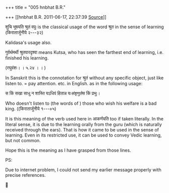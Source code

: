 +++
title = "005 hnbhat B.R."

+++
[[hnbhat B.R.	2011-06-17, 22:37:39 [Source](https://groups.google.com/g/samskrita/c/BrRBp6ZNs9o)]]



  

शुचि भूषयति श्रुतं वपुः is the classical usage of the word श्रुत in the sense of learning (किरातार्जुनीये २---३२)

Kalidasa's usage also. 

  

गुर्वर्थमर्थी श्रुतपारदृश्वा means Kutsa, who has seen the farthest end of learning, i.e. finished his learning.

(रघुवंशः। । ५.२४ । । )

  

In Sanskrit this is the connotation for श्रुतं without any specific object, just like listen to. = pay attention. etc. in English. as in the following usage:

  

स किं सखा साधु न शास्ति यऽधिपं हितान्न यः*संशृणुते*स किं प्रभुः।

  

Who doesn't listen to (the words of ) those who wish his welfare is a bad king. ((किरातार्जुनीये १---०५)

  

It is this meaning of the verb used here in आकर्णयति too if taken literally. In the literal sense, it is due to the learning orally from the guru (which is naturally received through the ears). That is how it came to be used in the sense of learning. Even in its restricted use, it can be used to convey Vedic learning, but not common.

  

Hope this is the meaning as I have grasped from those lines.

  

PS:

Due to internet problem, I could not send my earlier message properly with precise references.




